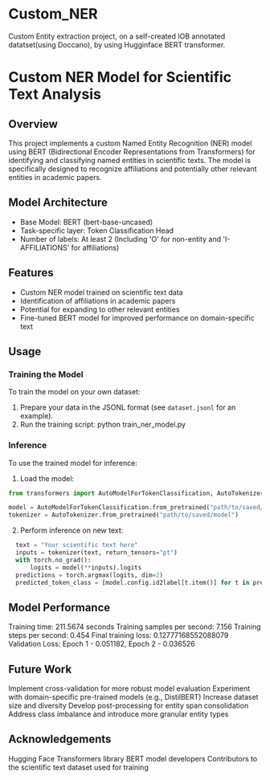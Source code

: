 # Custom_NER
Custom Entity extraction project, on a self-created IOB annotated datatset(using Doccano), by using Hugginface BERT transformer.

# Custom NER Model for Scientific Text Analysis

## Overview

This project implements a custom Named Entity Recognition (NER) model using BERT (Bidirectional Encoder Representations from Transformers) for identifying and classifying named entities in scientific texts. The model is specifically designed to recognize affiliations and potentially other relevant entities in academic papers.

## Model Architecture

- Base Model: BERT (bert-base-uncased)
- Task-specific layer: Token Classification Head
- Number of labels: At least 2 (Including 'O' for non-entity and 'I-AFFILIATIONS' for affiliations)

## Features

- Custom NER model trained on scientific text data
- Identification of affiliations in academic papers
- Potential for expanding to other relevant entities
- Fine-tuned BERT model for improved performance on domain-specific text

## Usage

### Training the Model

To train the model on your own dataset:

1. Prepare your data in the JSONL format (see `dataset.jsonl` for an example).
2. Run the training script:
   python train_ner_model.py
### Inference

To use the trained model for inference:

1. Load the model:
```python
from transformers import AutoModelForTokenClassification, AutoTokenizer

model = AutoModelForTokenClassification.from_pretrained("path/to/saved/model")
tokenizer = AutoTokenizer.from_pretrained("path/to/saved/model")
```
2. Perform inference on new text:
```python
  text = "Your scientific text here"
  inputs = tokenizer(text, return_tensors="pt")
  with torch.no_grad():
      logits = model(**inputs).logits
  predictions = torch.argmax(logits, dim=2)
  predicted_token_class = [model.config.id2label[t.item()] for t in predictions[0]]
```
## Model Performance

Training time: 211.5674 seconds
Training samples per second: 7.156
Training steps per second: 0.454
Final training loss: 0.12777168552088079
Validation Loss: Epoch 1 - 0.051182, Epoch 2 - 0.036526

## Future Work

Implement cross-validation for more robust model evaluation
Experiment with domain-specific pre-trained models (e.g., DistilBERT)
Increase dataset size and diversity
Develop post-processing for entity span consolidation
Address class imbalance and introduce more granular entity types

## Acknowledgements
Hugging Face Transformers library
BERT model developers
Contributors to the scientific text dataset used for training



